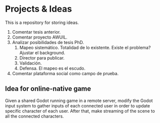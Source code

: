 # Projects & Ideas
This is a repository for storing ideas. 

1. Comentar tesis anterior.
2. Comentar proyecto AWUIL.
3. Analizar posibilidades de tesis PhD.
	1. Mapeo sistemático. Totalidad de lo existente. Existe el problema? Ajustar el background.
	2. Director para publicar.
	3. Validación.
	4. Defensa. El mapeo es el escudo.
4. Comentar plataforma social como campo de prueba.


## Idea for online-native game
Given a shared Godot running game in a remote server, modify the Godot input system to gather inputs of each connected user in order to update specific character of each user. After that, make streaming of the scene to all the connected characters.


